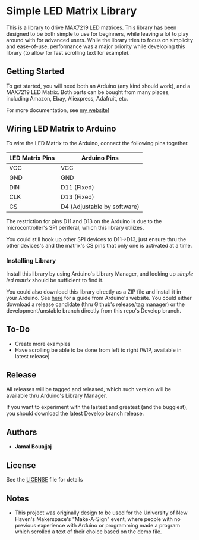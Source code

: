 # Simple LED Matrix Library

This is a library to drive MAX7219 LED matrices. This library has been designed to be both simple to use for beginners, while leaving a lot to play around with for advanced users.
While the library tries to focus on simplicity and ease-of-use, performance was a major priority while developing this library (to allow for fast scrolling text for example).

## Getting Started

To get started, you will need both an Arduino (any kind should work), and a MAX7219 LED Matrix. Both parts can be bought from many places, including Amazon, Ebay, Aliexpress, Adafruit, etc.

For more documentation, see [my website!](https://www.electro707.com/documentation/Libraries/simple_led_library/index.html)

## Wiring LED Matrix to Arduino

To wire the LED Matrix to the Arduino, connect the following pins together.

| LED Matrix Pins | Arduino Pins |
| --- | --- |
| VCC | VCC |
| GND | GND |
| DIN | D11 (Fixed) |
| CLK | D13 (Fixed) |
| CS | D4 (Adjustable by software) |

The restriction for pins D11 and D13 on the Arduino is due to the microcontroller's SPI periferal, which this library utilizes.

You could still hook up other SPI devices to D11->D13, just ensure thru the other devices's and the matrix's CS pins that only one is activated at a time. 

### Installing Library

Install this library by using Arduino's Library Manager, and looking up _simple led matrix_ should be sufficient to find it. 

You could also download this library directly as a ZIP file and install it in your Arduino. See [here](https://www.arduino.cc/en/Guide/Libraries#importing-a-zip-library) for a guide from Arduino's website.
You could either download a release candidate (thru Github's release/tag manager) or the development/unstable branch directly from this repo's Develop branch.

## To-Do
- Create more examples
- Have scrolling be able to be done from left to right (WIP, available in latest release)

## Release

All releases will be tagged and released, which such version will be available thru Arduino's Library Manager.

If you want to experiment with the lastest and greatest (and the buggiest), you should download the latest Develop branch release.

## Authors

* **Jamal Bouajjaj**

## License

See the [LICENSE](LICENSE) file for details

## Notes

* This project was originally design to be used for the University of New Haven's Makerspace's "Make-A-Sign" event, where people with no previous experience with Arduino or programming made a program which scrolled a text of their choice based on the demo file.
